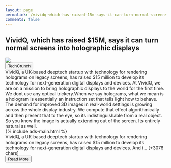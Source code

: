 ```yaml
---
layout: page
permalink: /vividq-which-has-raised-15m-says-it-can-turn-normal-screens-into-holographic-displays
comments: false
---
```


<meta name="description" content="VividQ, a UK-based deeptech startup with technology for rendering holograms on legacy screens, has raised $15 million to develop its technology for next-generation digital displays and devices. And it’s already lining up manufacturing partners in the US, Chin…">

<meta property="og:site_name" content="makemetechie">
<meta property="og:title" content="VividQ, which has raised $15M, says it can turn normal screens into holographic displays">
<meta property="og:type" content="article">
<meta property="og:description" content="VividQ, a UK-based deeptech startup with technology for rendering holograms on legacy screens, has raised $15 million to develop its technology for next-generation digital displays and devices. And it’s already lining up manufacturing partners in the US, Chin…"/>

<meta property="og:url" content="/vividq-which-has-raised-15m-says-it-can-turn-normal-screens-into-holographic-displays" />
<meta property="article:tag" content="TechCrunch">



<div class="row">
<div class="col-12">
<h2>VividQ, which has raised $15M, says it can turn normal screens into holographic displays</h2>
</div>
</div>
<div class="row">
<div class="col-12">
<img src="https://techcrunch.com/wp-content/uploads/2021/06/VividQ-C-Suite-1.jpg?w=600">
</div>
</div>
<div class="row">
<div class="col-12 mt-2">
<button type="button" class="btn btn-outline-info">TechCrunch</button>
</div>
</div>
<div class="row">
<div class="col-12">
<div>VividQ, a UK-based deeptech startup with technology for rendering holograms on legacy screens, has raised $15 million to develop its technology for next-generation digital displays and devices. At VividQ, we are on a mission to bring holographic displays to the world for the first time. We dont use any optical trickery.When we say holograms, what we mean is a hologram is essentially an instruction set that tells light how to behave. The demand for improved 3D images in real-world settings is growing across the whole display industry. We compute that effect algorithmically and then present that to the eye, so its indistinguishable from a real object. So you know the image is actually extending out of the screen. Its entirely natural as well.</div>
</div>
</div>
<div class="row">
<div class="col-12">


<div>
  {% include ads-main.html %}
</div>

<div>VividQ, a UK-based deeptech startup with technology for rendering holograms on legacy screens, has raised $15 million to develop its technology for next-generation digital displays and devices. And i… [+3076 chars]</div>
</div>
</div>
<div class="row">
<div class="col-12 text-center">
<a href="http://techcrunch.com/2021/06/30/vividq-which-has-raised-15m-says-it-can-turn-normal-screens-into-holographic-displays/">
<button type="button" class="btn btn-info">Read More</button>
</a>
</div>
</div>
